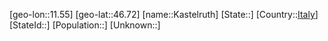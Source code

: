 ﻿---
location: [46.72,11.55]
type: City
tags:
- geo/City


SpocWebEntityId: 31341
isDeleted: false
confidential: public

---
[geo-lon::11.55]
[geo-lat::46.72]
[name::Kastelruth]
[State::]
[Country::[Italy](geo/Continent/Europe/Italy.md)]
[StateId::]
[Population::]
[Unknown::]

